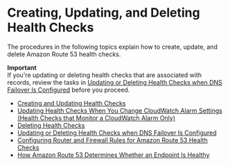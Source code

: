 # Creating, Updating, and Deleting Health Checks<a name="health-checks-creating-deleting"></a>

The procedures in the following topics explain how to create, update, and delete Amazon Route 53 health checks\. 

**Important**  
If you're updating or deleting health checks that are associated with records, review the tasks in [Updating or Deleting Health Checks when DNS Failover Is Configured](health-checks-updating-deleting-tasks.md) before you proceed\.


+ [Creating and Updating Health Checks](health-checks-creating.md)
+ [Updating Health Checks When You Change CloudWatch Alarm Settings \(Health Checks that Monitor a CloudWatch Alarm Only\)](health-checks-updating-cloudwatch-alarm-settings.md)
+ [Deleting Health Checks](health-checks-deleting.md)
+ [Updating or Deleting Health Checks when DNS Failover Is Configured](health-checks-updating-deleting-tasks.md)
+ [Configuring Router and Firewall Rules for Amazon Route 53 Health Checks](dns-failover-router-firewall-rules.md)
+ [How Amazon Route 53 Determines Whether an Endpoint Is Healthy](dns-failover-determining-health-of-endpoints.md)